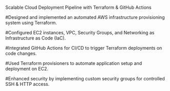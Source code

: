 Scalable Cloud Deployment Pipeline with Terraform & GitHub Actions

#Designed and implemented an automated AWS infrastructure provisioning system using Terraform.

#Configured EC2 instances, VPC, Security Groups, and Networking as Infrastructure as Code (IaC).

#Integrated GitHub Actions for CI/CD to trigger Terraform deployments on code changes.

#Used Terraform provisioners to automate application setup and deployment on EC2.

#Enhanced security by implementing custom security groups for controlled SSH & HTTP access.
